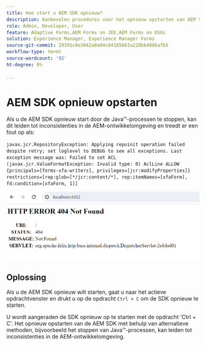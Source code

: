 ```yaml
---
title: Hoe start u AEM SDK opnieuw?
description: Aanbevolen procedures voor het opnieuw opstarten van AEM SDK
role: Admin, Developer, User
feature: Adaptive Forms,AEM Forms on JEE,AEM Forms on OSGi
solution: Experience Manager, Experience Manager Forms
source-git-commit: 29391c8e3042a8a04c64165663a228bb4886afb5
workflow-type: tm+mt
source-wordcount: '92'
ht-degree: 0%

---
```


# AEM SDK opnieuw opstarten

Als u de AEM SDK opnieuw start door de Java™-processen te stoppen, kan dit leiden tot inconsistenties in de AEM-ontwikkelomgeving en treedt er een fout op als:

`javax.jcr.RepositoryException: Applying repoinit operation failed despite retry; set loglevel to DEBUG to see all exceptions. Last exception message was: Failed to set ACL (javax.jcr.ValueFormatException: Invalid type: 0) AclLine ALLOW {principals=[forms-xfa-writers], privileges=[jcr:modifyProperties]} restrictions=[rep:glob=[*/jcr:content/*], rep:itemNames=[xfaForm], fd:condition=[xfaForm, 1]]`

![ nieuw begin-naam-sdk-fout ](/help/forms/using/assets/restart-sdk-error.png)

## Oplossing

Als u de AEM SDK opnieuw wilt starten, gaat u naar het actieve opdrachtvenster en drukt u op de opdracht `Ctrl + C` om de SDK opnieuw te starten.

U wordt aangeraden de SDK opnieuw op te starten met de opdracht &#39;Ctrl + C&#39;. Het opnieuw opstarten van de AEM SDK met behulp van alternatieve methoden, bijvoorbeeld het stoppen van Java™-processen, kan leiden tot inconsistenties in de AEM-ontwikkelomgeving.
